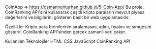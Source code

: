 CoinApp => https://osmannuriturhan.github.io/5-Coin-App/
Bu proje, CoinRanking API'sini kullanarak çeşitli kripto paraların mevcut piyasa değerlerini ve bilgilerini gösteren basit bir web uygulamasıdır.

Özellikler
Kripto para birimlerinin sıralamasını, adını, fiyatını ve simgesini gösterir.
CoinRanking API'sinden gerçek zamanlı veri çeker.

Kullanılan Teknolojiler
HTML
CSS
JavaScript
CoinRanking API
